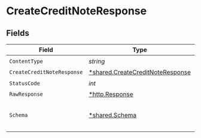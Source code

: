 # CreateCreditNoteResponse


## Fields

| Field                                                                               | Type                                                                                | Required                                                                            | Description                                                                         |
| ----------------------------------------------------------------------------------- | ----------------------------------------------------------------------------------- | ----------------------------------------------------------------------------------- | ----------------------------------------------------------------------------------- |
| `ContentType`                                                                       | *string*                                                                            | :heavy_check_mark:                                                                  | N/A                                                                                 |
| `CreateCreditNoteResponse`                                                          | [*shared.CreateCreditNoteResponse](../../models/shared/createcreditnoteresponse.md) | :heavy_minus_sign:                                                                  | Success                                                                             |
| `StatusCode`                                                                        | *int*                                                                               | :heavy_check_mark:                                                                  | N/A                                                                                 |
| `RawResponse`                                                                       | [*http.Response](https://pkg.go.dev/net/http#Response)                              | :heavy_minus_sign:                                                                  | N/A                                                                                 |
| `Schema`                                                                            | [*shared.Schema](../../models/shared/schema.md)                                     | :heavy_minus_sign:                                                                  | The request made is not valid.                                                      |